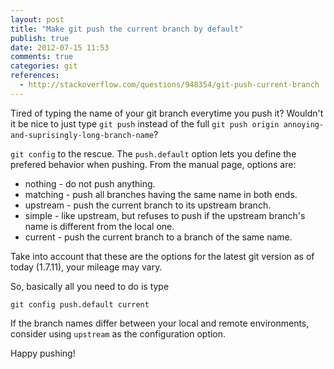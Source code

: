 ```yaml
---
layout: post
title: "Make git push the current branch by default"
publish: true
date: 2012-07-15 11:53
comments: true
categories: git
references:
  - http://stackoverflow.com/questions/948354/git-push-current-branch
---
```

Tired of typing the name of your git branch everytime you push it? Wouldn't it
be nice to just type ``git push`` instead of the full ``git push origin
annoying-and-suprisingly-long-branch-name``?

``git config`` to the rescue. The ``push.default`` option lets you define the
prefered behavior when pushing. From the manual page, options are:

* nothing - do not push anything.
* matching - push all branches having the same name in both ends.
* upstream - push the current branch to its upstream branch.
* simple - like upstream, but refuses to push if the upstream branch's name is different from the local one.
* current - push the current branch to a branch of the same name.

<div class='hint'><p>Take into account that these are the options for the latest
git version as of today (1.7.11), your mileage may vary.</p></div>

So, basically all you need to do is type

```
git config push.default current
```

If the branch names differ between your local and remote environments, consider
using ``upstream`` as the configuration option.

Happy pushing!
